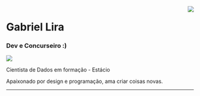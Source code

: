 <img align='right' src="https://github-readme-stats.vercel.app/api?username=iuricode&show_icons=true&title_color=783c00&text_color=af552e&icon_color=783c00&bg_color=f8efd4&cache_seconds=2300">

# Gabriel Lira
### Dev e Concurseiro :)

<img src="https://img.shields.io/static/v1?label=Overview&message=GabrielLira&color=f8efd4&style=for-the-badge&logo=GitHub">

<p>

Cientista de Dados em formação - Estácio<br/>

Apaixonado por design e programação, ama criar coisas novas.


</p>
<hr>

